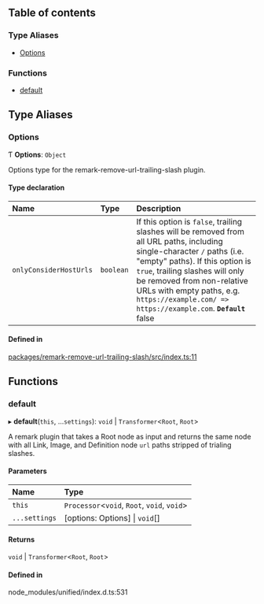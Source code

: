 ## Table of contents

### Type Aliases

- [Options](README.md#options)

### Functions

- [default](README.md#default)

## Type Aliases

### Options

Ƭ **Options**: `Object`

Options type for the remark-remove-url-trailing-slash plugin.

#### Type declaration

| Name | Type | Description |
| :------ | :------ | :------ |
| `onlyConsiderHostUrls` | `boolean` | If this option is `false`, trailing slashes will be removed from all URL paths, including single-character `/` paths (i.e. "empty" paths).  If this option is `true`, trailing slashes will only be removed from non-relative URLs with empty paths, e.g. `https://example.com/ => https://example.com`.  **`Default`**  false |

#### Defined in

[packages/remark-remove-url-trailing-slash/src/index.ts:11](https://github.com/Xunnamius/unified-utils/blob/e511e3d/packages/remark-remove-url-trailing-slash/src/index.ts#L11)

## Functions

### default

▸ **default**(`this`, ...`settings`): `void` \| `Transformer`<`Root`, `Root`\>

A remark plugin that takes a Root node as input and returns the same node
with all Link, Image, and Definition node `url` paths stripped of
trialing slashes.

#### Parameters

| Name | Type |
| :------ | :------ |
| `this` | `Processor`<`void`, `Root`, `void`, `void`\> |
| `...settings` | [options: Options] \| `void`[] |

#### Returns

`void` \| `Transformer`<`Root`, `Root`\>

#### Defined in

node_modules/unified/index.d.ts:531
